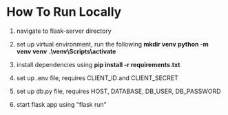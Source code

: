 # How To Run Locally
1. navigate to flask-server directory

2. set up virtual environment, run the following 
**mkdir venv**
**python -m venv venv**
**.\venv\Scripts\activate**

3. install dependencies using **pip install -r requirements.txt**

4. set up .env file, requires CLIENT_ID and CLIENT_SECRET

5. set up db.py file, requires HOST, DATABASE, DB_USER, DB_PASSWORD

5. start flask app using "flask run"
